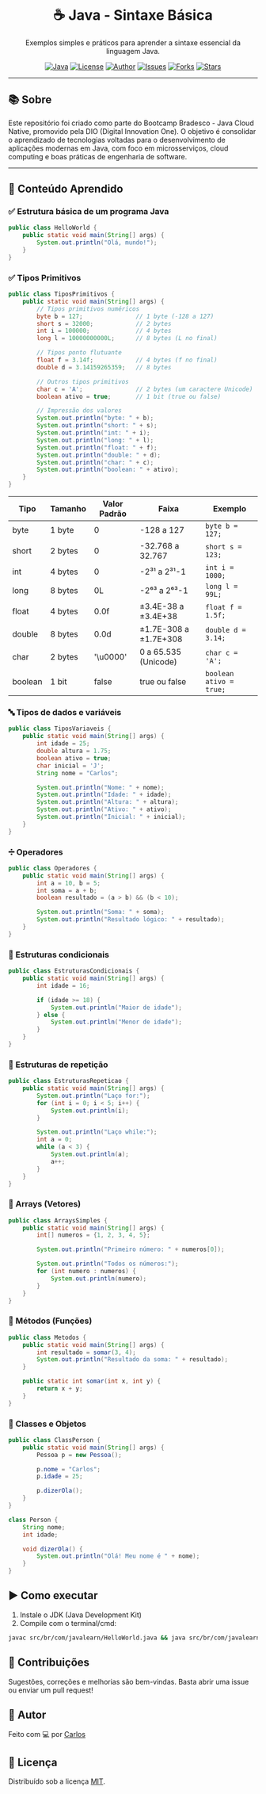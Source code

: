 <h1 align="center">☕ Java - Sintaxe Básica</h1>
<p align="center">Exemplos simples e práticos para aprender a sintaxe essencial da linguagem Java.</p>

<div align="center">

[![Java](https://img.shields.io/badge/Java-17+-red?logo=java&logoColor=white)](https://www.oracle.com/java/)
[![License](https://img.shields.io/github/license/carlos0ff/java-sintaxe-basica?color=brightgreen)](LICENSE)
[![Author](https://img.shields.io/badge/author-seu_nome-blue)](https://github.com/carlos0ff)
[![Issues](https://img.shields.io/github/issues/carlos0ff/java-sintaxe-basica?color=orange)](https://github.com/carlos0ff/java-sintaxe-basica/issues)
[![Forks](https://img.shields.io/github/forks/carlos0ff/java-sintaxe-basica?style=social)](https://github.com/carlos0ff/java-sintaxe-basica/network/members)
[![Stars](https://img.shields.io/github/stars/carlos0ff/java-sintaxe-basica?style=social)](https://github.com/carlos0ff/java-sintaxe-basica/stargazers)

</div>

---

## 📚 Sobre

Este repositório foi criado como parte do Bootcamp Bradesco - Java Cloud Native, promovido pela DIO (Digital Innovation One).
O objetivo é consolidar o aprendizado de tecnologias voltadas para o desenvolvimento de aplicações modernas em Java, com foco em microsserviços, cloud computing e boas práticas de engenharia de software.

---

## 📖 Conteúdo Aprendido

### ✅ Estrutura básica de um programa Java

```java
public class HelloWorld {
    public static void main(String[] args) {
        System.out.println("Olá, mundo!");
    }
}
```

### ✅ Tipos Primitivos
```java
public class TiposPrimitivos {
    public static void main(String[] args) {
        // Tipos primitivos numéricos
        byte b = 127;               // 1 byte (-128 a 127)
        short s = 32000;            // 2 bytes
        int i = 100000;             // 4 bytes
        long l = 10000000000L;      // 8 bytes (L no final)

        // Tipos ponto flutuante
        float f = 3.14f;            // 4 bytes (f no final)
        double d = 3.14159265359;   // 8 bytes

        // Outros tipos primitivos
        char c = 'A';               // 2 bytes (um caractere Unicode)
        boolean ativo = true;       // 1 bit (true ou false)

        // Impressão dos valores
        System.out.println("byte: " + b);
        System.out.println("short: " + s);
        System.out.println("int: " + i);
        System.out.println("long: " + l);
        System.out.println("float: " + f);
        System.out.println("double: " + d);
        System.out.println("char: " + c);
        System.out.println("boolean: " + ativo);
    }
}
```

<table align="center">
  <thead>
    <tr>
      <th>Tipo</th>
      <th>Tamanho</th>
      <th>Valor Padrão</th>
      <th>Faixa</th>
      <th>Exemplo</th>
    </tr>
  </thead>
  <tbody>
    <tr>
      <td>byte</td>
      <td>1 byte</td>
      <td>0</td>
      <td>-128 a 127</td>
      <td><code>byte b = 127;</code></td>
    </tr>
    <tr>
      <td>short</td>
      <td>2 bytes</td>
      <td>0</td>
      <td>-32.768 a 32.767</td>
      <td><code>short s = 123;</code></td>
    </tr>
    <tr>
      <td>int</td>
      <td>4 bytes</td>
      <td>0</td>
      <td>-2³¹ a 2³¹-1</td>
      <td><code>int i = 1000;</code></td>
    </tr>
    <tr>
      <td>long</td>
      <td>8 bytes</td>
      <td>0L</td>
      <td>-2⁶³ a 2⁶³-1</td>
      <td><code>long l = 99L;</code></td>
    </tr>
    <tr>
      <td>float</td>
      <td>4 bytes</td>
      <td>0.0f</td>
      <td>±3.4E-38 a ±3.4E+38</td>
      <td><code>float f = 1.5f;</code></td>
    </tr>
    <tr>
      <td>double</td>
      <td>8 bytes</td>
      <td>0.0d</td>
      <td>±1.7E-308 a ±1.7E+308</td>
      <td><code>double d = 3.14;</code></td>
    </tr>
    <tr>
      <td>char</td>
      <td>2 bytes</td>
      <td>'\u0000'</td>
      <td>0 a 65.535 (Unicode)</td>
      <td><code>char c = 'A';</code></td>
    </tr>
    <tr>
      <td>boolean</td>
      <td>1 bit</td>
      <td>false</td>
      <td>true ou false</td>
      <td><code>boolean ativo = true;</code></td>
    </tr>
  </tbody>
</table>


### 🔤 Tipos de dados e variáveis
```java
public class TiposVariaveis {
    public static void main(String[] args) {
        int idade = 25;
        double altura = 1.75;
        boolean ativo = true;
        char inicial = 'J';
        String nome = "Carlos";

        System.out.println("Nome: " + nome);
        System.out.println("Idade: " + idade);
        System.out.println("Altura: " + altura);
        System.out.println("Ativo: " + ativo);
        System.out.println("Inicial: " + inicial);
    }
}
```

### ➗ Operadores
```java
public class Operadores {
    public static void main(String[] args) {
        int a = 10, b = 5;
        int soma = a + b;
        boolean resultado = (a > b) && (b < 10);

        System.out.println("Soma: " + soma);
        System.out.println("Resultado lógico: " + resultado);
    }
}
```

### 🔀 Estruturas condicionais
```java
public class EstruturasCondicionais {
    public static void main(String[] args) {
        int idade = 16;

        if (idade >= 18) {
            System.out.println("Maior de idade");
        } else {
            System.out.println("Menor de idade");
        }
    }
}
```

### 🔁 Estruturas de repetição
```java
public class EstruturasRepeticao {
    public static void main(String[] args) {
        System.out.println("Laço for:");
        for (int i = 0; i < 5; i++) {
            System.out.println(i);
        }

        System.out.println("Laço while:");
        int a = 0;
        while (a < 3) {
            System.out.println(a);
            a++;
        }
    }
}

```

### 🔣 Arrays (Vetores)
```java
public class ArraysSimples {
    public static void main(String[] args) {
        int[] numeros = {1, 2, 3, 4, 5};

        System.out.println("Primeiro número: " + numeros[0]);

        System.out.println("Todos os números:");
        for (int numero : numeros) {
            System.out.println(numero);
        }
    }
}
```

### 🧩 Métodos (Funções)
```java
public class Metodos {
    public static void main(String[] args) {
        int resultado = somar(3, 4);
        System.out.println("Resultado da soma: " + resultado);
    }

    public static int somar(int x, int y) {
        return x + y;
    }
}

```
### 🧱 Classes e Objetos
```java
public class ClassPerson {
    public static void main(String[] args) {
        Pessoa p = new Pessoa();

        p.nome = "Carlos";
        p.idade = 25;

        p.dizerOla();
    }
}

class Person {
    String nome;
    int idade;

    void dizerOla() {
        System.out.println("Olá! Meu nome é " + nome);
    }
}

```
## ▶️ Como executar

1. Instale o JDK (Java Development Kit)
2. Compile com o terminal/cmd:
```bash
javac src/br/com/javalearn/HelloWorld.java && java src/br/com/javalearn/HelloWorld
```

## 🤝 Contribuições
Sugestões, correções e melhorias são bem-vindas. Basta abrir uma issue ou enviar um pull request!

## 🚀 Autor
Feito com 💻 por [Carlos](https://github.com/carlos0ff)

## 📄 Licença
Distribuído sob a licença [MIT](LICENSE).